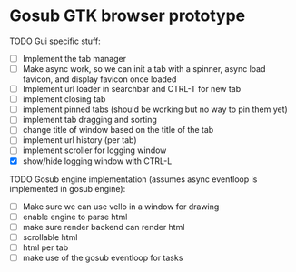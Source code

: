 # Gosub GTK browser prototype

TODO Gui specific stuff:
- [ ] Implement the tab manager
- [ ] Make async work, so we can init a tab with a spinner, async load favicon, and display favicon once loaded
- [ ] Implement url loader in searchbar and CTRL-T for new tab
- [ ] implement closing tab
- [ ] implement pinned tabs (should be working but no way to pin them yet)
- [ ] implement tab dragging and sorting
- [ ] change title of window based on the title of the tab
- [ ] implement url history (per tab)
- [ ] implement scroller for logging window
- [X] show/hide logging window with CTRL-L

TODO Gosub engine implementation (assumes async eventloop is implemented in gosub engine):
- [ ] Make sure we can use vello in a window for drawing
- [ ] enable engine to parse html
- [ ] make sure render backend can render html
- [ ] scrollable html 
- [ ] html per tab
- [ ] make use of the gosub eventloop for tasks